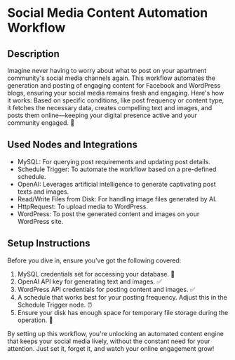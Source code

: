 # Social Media Content Automation Workflow

## Description
Imagine never having to worry about what to post on your apartment community's social media channels again. This workflow automates the generation and posting of engaging content for Facebook and WordPress blogs, ensuring your social media remains fresh and engaging. Here's how it works: Based on specific conditions, like post frequency or content type, it fetches the necessary data, creates compelling text and images, and posts them online—keeping your digital presence active and your community engaged. 🚀

## Used Nodes and Integrations
- MySQL: For querying post requirements and updating post details.
- Schedule Trigger: To automate the workflow based on a pre-defined schedule.
- OpenAI: Leverages artificial intelligence to generate captivating post texts and images.
- Read/Write Files from Disk: For handling image files generated by AI.
- HttpRequest: To upload media to WordPress.
- WordPress: To post the generated content and images on your WordPress site.

## Setup Instructions
Before you dive in, ensure you've got the following covered:
1. MySQL credentials set for accessing your database. 🔧
2. OpenAI API key for generating text and images. ✅
3. WordPress API credentials for posting content and images. ✅
4. A schedule that works best for your posting frequency. Adjust this in the Schedule Trigger node. ⏰
5. Ensure your disk has enough space for temporary file storage during the operation. 💾

By setting up this workflow, you're unlocking an automated content engine that keeps your social media lively, without the constant need for your attention. Just set it, forget it, and watch your online engagement grow!